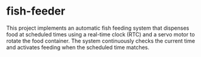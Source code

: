 # fish-feeder
This project implements an automatic fish feeding system that dispenses food at scheduled times using a real-time clock (RTC) and a servo motor to rotate the food container. The system continuously checks the current time and activates feeding when the scheduled time matches.
